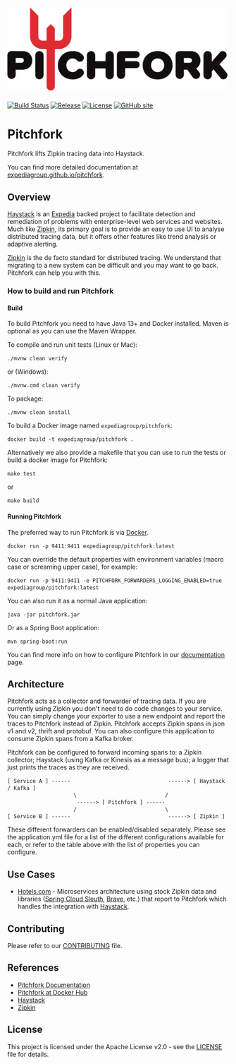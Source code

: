 <h1 align="left">
  <img width="500" alt="Pitchfork" src="images/pitchfork_logo.svg">
</h1>

[![Build Status](https://github.com/ExpediaGroup/pitchfork/workflows/Build/badge.svg)](https://github.com/ExpediaGroup/pitchfork/actions?query=workflow:"Build")
[![Release](https://img.shields.io/github/release/expediagroup/pitchfork.svg)](https://img.shields.io/github/release/expediagroup/pitchfork.svg)
[![License](https://img.shields.io/badge/License-Apache%202.0-blue.svg)](https://opensource.org/licenses/Apache-2.0)
[![GitHub site](https://img.shields.io/badge/GitHub-site-blue.svg)](https://expediagroup.github.io/pitchfork/)

# Pitchfork

Pitchfork lifts Zipkin tracing data into Haystack.

You can find more detailed documentation at [expediagroup.github.io/pitchfork](https://expediagroup.github.io/pitchfork/).

## Overview

[Haystack](https://github.com/ExpediaGroup/haystack) is an [Expedia](https://www.expedia.com/) backed project to facilitate detection and remediation of problems with enterprise-level web services and websites. Much like [Zipkin](https://github.com/openzipkin/zipkin), its primary goal is to provide an easy to use UI to analyse distributed tracing data, but it offers other features like trend analysis or adaptive alerting.

[Zipkin](https://github.com/openzipkin/zipkin) is the de facto standard for distributed tracing. We understand that migrating to a new system can be difficult and you may want to go back. Pitchfork can help you with this.

### How to build and run Pitchfork

#### Build

To build Pitchfork you need to have Java 13+ and Docker installed. Maven is optional as you can use the Maven Wrapper. 

To compile and run unit tests (Linux or Mac):

    ./mvnw clean verify
    
or (Windows):

    ./mvnw.cmd clean verify

To package:

    ./mvnw clean install
    
To build a Docker image named `expediagroup/pitchfork`:

    docker build -t expediagroup/pitchfork .

Alternatively we also provide a makefile that you can use to run the tests or build a docker image for Pitchfork:

    make test

or
    
    make build
    
    
#### Running Pitchfork

The preferred way to run Pitchfork is via [Docker](https://hub.docker.com/r/expediagroup/pitchfork/).

    docker run -p 9411:9411 expediagroup/pitchfork:latest
    
You can override the default properties with environment variables (macro case or screaming upper case), for example:

    docker run -p 9411:9411 -e PITCHFORK_FORWARDERS_LOGGING_ENABLED=true expediagroup/pitchfork:latest

You can also run it as a normal Java application:

    java -jar pitchfork.jar
    
Or as a Spring Boot application:

    mvn spring-boot:run

You can find more info on how to configure Pitchfork in our [documentation](https://expediagroup.github.io/pitchfork/) page.

## Architecture

Pitchfork acts as a collector and forwarder of tracing data.
If you are currently using Zipkin you don't need to do code changes to your service. You can simply change your exporter to use a new endpoint and report the traces to Pitchfork instead of Zipkin.
Pitchfork accepts Zipkin spans in json v1 and v2, thrift and protobuf. You can also configure this application to consume Zipkin spans from a Kafka broker.

Pitchfork can be configured to forward incoming spans to: a Zipkin collector; Haystack (using Kafka or Kinesis as a message bus); a logger that just prints the traces as they are received.


    [ Service A ] ------                               ------> [ Haystack / Kafka ]
                         \                            /
                          ------> [ Pitchfork ] ------
                         /                            \
    [ Service B ] ------                               ------> [ Zipkin ]

These different forwarders can be enabled/disabled separately. Please see the application.yml file for a list of the different configurations available for each, or refer to the table above with the list of properties you can configure. 

## Use Cases

* [Hotels.com](https://www.hotels.com/) - Microservices architecture using stock Zipkin data and libraries ([Spring Cloud Sleuth](https://cloud.spring.io/spring-cloud-sleuth/), [Brave](https://github.com/openzipkin/brave), etc.) that report to Pitchfork which handles the integration with [Haystack](https://github.com/ExpediaDotCom/haystack). 

## Contributing

Please refer to our [CONTRIBUTING](./CONTRIBUTING.md) file.

## References
* [Pitchfork Documentation](https://expediagroup.github.io/pitchfork/)
* [Pitchfork at Docker Hub](https://hub.docker.com/r/expediagroup/pitchfork/)
* [Haystack](https://github.com/ExpediaDotCom/haystack/)
* [Zipkin](https://github.com/openzipkin/zipkin/)

## License
This project is licensed under the Apache License v2.0 - see the
[LICENSE](LICENSE) file for details.
